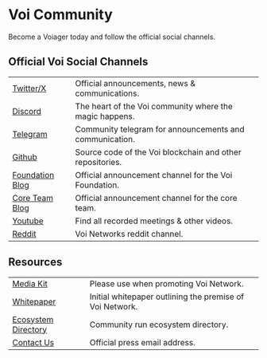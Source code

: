 # Voi Community

Become a Voiager today and follow the official social channels.

## Official Voi Social Channels

|  |  |
| --- | --- |
| [Twitter/X](https://twitter.com/Voi_Net) | Official announcements, news & communications. |
| [Discord](https://discord.gg/voi-network) | The heart of the Voi community where the magic happens.
| [Telegram](https://t.me/VoiOfficial) | Community telegram for announcements and communication. |
| [Github](https://github.com/VoiNetwork) | Source code of the Voi blockchain and other repositories. | 
| [Foundation Blog](https://medium.com/@voifoundation) | Official announcement channel for the Voi Foundation. | 
| [Core Team Blog](https://medium.com/@blockauthorityinc) | Official announcement channel for the core team. | 
| [Youtube](https://www.youtube.com/@VoiNetwork) | Find all recorded meetings & other videos. | 
| [Reddit](https://www.reddit.com/r/Voi_Net/) | Voi Networks reddit channel. | 

## Resources

|  |  |
| --- | --- |
| [Media Kit](https://drive.google.com/drive/folders/16P2m_FEUUH3rtQBPWNoTW4sIel42ZwiI?usp=drive_link) | Please use when promoting Voi Network. |
| [Whitepaper](https://www.voi.network/_files/ugd/7dc173_8e16834f2fbd4866a957d441f392d578.pdf) | Initial whitepaper outlining the premise of Voi Network. |   
| [Ecosystem Directory](https://voiager.org/) | Community run ecosystem directory. | 
| [Contact Us](mailto:press@voi.network) | Official press email address. | 